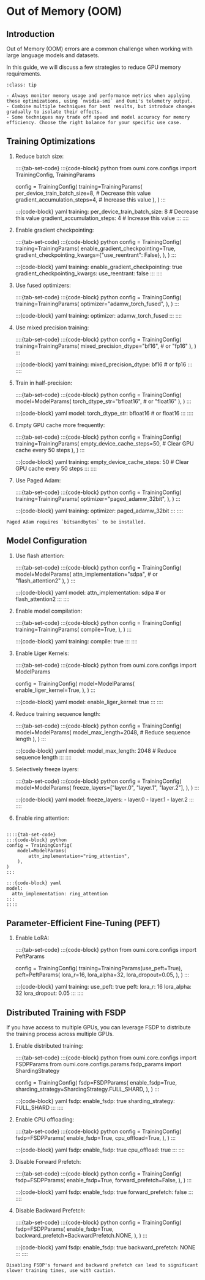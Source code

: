 # Out of Memory (OOM)

## Introduction

Out of Memory (OOM) errors are a common challenge when working with large language models and datasets.

In this guide, we will discuss a few strategies to reduce GPU memory requirements.

```{admonition} Best Practices
:class: tip

- Always monitor memory usage and performance metrics when applying these optimizations, using `nvidia-smi` and Oumi's telemetry output.
- Combine multiple techniques for best results, but introduce changes gradually to isolate their effects.
- Some techniques may trade off speed and model accuracy for memory efficiency. Choose the right balance for your specific use case.
```

## Training Optimizations

1. Reduce batch size:

    ::::{tab-set-code}
    :::{code-block} python
    from oumi.core.configs import TrainingConfig, TrainingParams

    config = TrainingConfig(
        training=TrainingParams(
            per_device_train_batch_size=8,  # Decrease this value
            gradient_accumulation_steps=4,  # Increase this value
        ),
    )
    :::

    :::{code-block} yaml
    training:
    per_device_train_batch_size: 8  # Decrease this value
    gradient_accumulation_steps: 4  # Increase this value
    :::
    ::::

2. Enable gradient checkpointing:

    ::::{tab-set-code}
    :::{code-block} python
    config = TrainingConfig(
        training=TrainingParams(
            enable_gradient_checkpointing=True,
            gradient_checkpointing_kwargs={"use_reentrant": False},
        ),
    )
    :::

    :::{code-block} yaml
    training:
    enable_gradient_checkpointing: true
    gradient_checkpointing_kwargs:
        use_reentrant: false
    :::
    ::::

3. Use fused optimizers:

    ::::{tab-set-code}
    :::{code-block} python
    config = TrainingConfig(
        training=TrainingParams(
            optimizer="adamw_torch_fused",
        ),
    )
    :::

    :::{code-block} yaml
    training:
    optimizer: adamw_torch_fused
    :::
    ::::

4. Use mixed precision training:

    ::::{tab-set-code}
    :::{code-block} python
    config = TrainingConfig(
        training=TrainingParams(
            mixed_precision_dtype="bf16",  # or "fp16"
        ),
    )
    :::

    :::{code-block} yaml
    training:
    mixed_precision_dtype: bf16  # or fp16
    :::
    ::::

5. Train in half-precision:

    ::::{tab-set-code}
    :::{code-block} python
    config = TrainingConfig(
        model=ModelParams(
            torch_dtype_str="bfloat16",  # or "float16"
        ),
    )
    :::

    :::{code-block} yaml
    model:
    torch_dtype_str: bfloat16  # or float16
    :::
    ::::

6. Empty GPU cache more frequently:

    ::::{tab-set-code}
    :::{code-block} python
    config = TrainingConfig(
        training=TrainingParams(
            empty_device_cache_steps=50,  # Clear GPU cache every 50 steps
        ),
    )
    :::

    :::{code-block} yaml
    training:
    empty_device_cache_steps: 50  # Clear GPU cache every 50 steps
    :::
    ::::

7. Use Paged Adam:

    ::::{tab-set-code}
    :::{code-block} python
    config = TrainingConfig(
        training=TrainingParams(
            optimizer="paged_adamw_32bit",
        ),
    )
    :::

    :::{code-block} yaml
    training:
    optimizer: paged_adamw_32bit
    :::
    ::::

```{note}
Paged Adam requires `bitsandbytes` to be installed.
```

## Model Configuration

1. Use flash attention:

    ::::{tab-set-code}
    :::{code-block} python
    config = TrainingConfig(
        model=ModelParams(
            attn_implementation="sdpa",  # or "flash_attention2"
        ),
    )
    :::

    :::{code-block} yaml
    model:
    attn_implementation: sdpa  # or flash_attention2
    :::
    ::::

2. Enable model compilation:

    ::::{tab-set-code}
    :::{code-block} python
    config = TrainingConfig(
        training=TrainingParams(
            compile=True,
        ),
    )
    :::

    :::{code-block} yaml
    training:
    compile: true
    :::
    ::::

3. Enable Liger Kernels:

    ::::{tab-set-code}
    :::{code-block} python
    from oumi.core.configs import ModelParams

    config = TrainingConfig(
        model=ModelParams(
            enable_liger_kernel=True,
        ),
    )
    :::

    :::{code-block} yaml
    model:
    enable_liger_kernel: true
    :::
    ::::

4. Reduce training sequence length:

    ::::{tab-set-code}
    :::{code-block} python
    config = TrainingConfig(
        model=ModelParams(
            model_max_length=2048,  # Reduce sequence length
        ),
    )
    :::

    :::{code-block} yaml
    model:
    model_max_length: 2048  # Reduce sequence length
    :::
    ::::

5. Selectively freeze layers:

    ::::{tab-set-code}
    :::{code-block} python
    config = TrainingConfig(
        model=ModelParams(
            freeze_layers=["layer.0", "layer.1", "layer.2"],
        ),
    )
    :::

    :::{code-block} yaml
    model:
    freeze_layers:
        - layer.0
        - layer.1
        - layer.2
    :::
    ::::

6. Enable ring attention:

````{versionadded} 0.2.0 (Coming soon)

::::{tab-set-code}
:::{code-block} python
config = TrainingConfig(
    model=ModelParams(
        attn_implementation="ring_attention",
    ),
)
:::

:::{code-block} yaml
model:
  attn_implementation: ring_attention
:::
::::
````

## Parameter-Efficient Fine-Tuning (PEFT)

1. Enable LoRA:

    ::::{tab-set-code}
    :::{code-block} python
    from oumi.core.configs import PeftParams

    config = TrainingConfig(
        training=TrainingParams(use_peft=True),
        peft=PeftParams(
            lora_r=16,
            lora_alpha=32,
            lora_dropout=0.05,
        ),
    )
    :::

    :::{code-block} yaml
    training:
    use_peft: true
    peft:
    lora_r: 16
    lora_alpha: 32
    lora_dropout: 0.05
    :::
    ::::

## Distributed Training with FSDP

If you have access to multiple GPUs, you can leverage FSDP to distribute the training process across multiple GPUs.

1. Enable distributed training:

    ::::{tab-set-code}
    :::{code-block} python
    from oumi.core.configs import FSDPParams
    from oumi.core.configs.params.fsdp_params import ShardingStrategy

    config = TrainingConfig(
        fsdp=FSDPParams(
            enable_fsdp=True,
            sharding_strategy=ShardingStrategy.FULL_SHARD,
        ),
    )
    :::

    :::{code-block} yaml
    fsdp:
    enable_fsdp: true
    sharding_strategy: FULL_SHARD
    :::
    ::::

2. Enable CPU offloading:

    ::::{tab-set-code}
    :::{code-block} python
    config = TrainingConfig(
        fsdp=FSDPParams(
            enable_fsdp=True,
            cpu_offload=True,
        ),
    )
    :::

    :::{code-block} yaml
    fsdp:
    enable_fsdp: true
    cpu_offload: true
    :::
    ::::

3. Disable Forward Prefetch:

    ::::{tab-set-code}
    :::{code-block} python
    config = TrainingConfig(
        fsdp=FSDPParams(
            enable_fsdp=True,
            forward_prefetch=False,
        ),
    )
    :::

    :::{code-block} yaml
    fsdp:
    enable_fsdp: true
    forward_prefetch: false
    :::
    ::::

4. Disable Backward Prefetch:

    ::::{tab-set-code}
    :::{code-block} python
    config = TrainingConfig(
        fsdp=FSDPParams(
            enable_fsdp=True,
            backward_prefetch=BackwardPrefetch.NONE,
        ),
    )
    :::

    :::{code-block} yaml
    fsdp:
    enable_fsdp: true
    backward_prefetch: NONE
    :::
    ::::

```{attention}
Disabling FSDP's forward and backward prefetch can lead to significant slower training times, use with caution.
```
